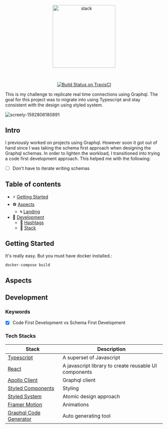 <p align="center">
    <img src="https://user-images.githubusercontent.com/43525282/87019103-0e20d580-c187-11ea-985f-eefc02e347bb.jpg" alt="slack" width="200" />
</p>

<br/>

<p align="center">
  <a href="https://travis-ci.com/github/kokiebisu/slack">
    <img src="https://travis-ci.com/kokiebisu/slack.svg?branch=master" alt="Build Status on TravisCI" />
  </a>
  <br/>
</p>

This is my challenge to replicate real time connections using Graphql.
The goal for this project was to migrate into using Typescript and stay consistent with the design using styled system.

![screely-1592806180891](https://user-images.githubusercontent.com/43525282/85254083-549ad400-b414-11ea-9c4d-08ac67782e94.png)

## Intro

I previously worked on projects using Graphql. However soon it got out of hand since I was taking the schema first approach when designing the Graphql schemas. In order to lighten the workload, I transitioned into trying a code first development approach. This helped me with the following:
- [ ] Don't have to iterate writing schemas


## Table of contents

- ⚡️ [Getting Started](#getting-started)
- ⚽️ [Aspects](#aspects)
  - 🌀 [Landing](#landing)
- 🎁 [Development](#technology)
  - 🍴 [Hashtags](#hashtags)
  - 💭 [Stack](#backers)

## Getting Started

It's really easy. But you must have docker installed.:

```sh
docker-compose build
```


## Aspects

## Development

### Keywords
- [x] Code First Development vs Schema First Development

### Tech Stacks

| Stack                                       | Description                                                                |
| ------------------------------------------- | -------------------------------------------------------------------------- |
| [Typescript](https://www.typescriptlang.org)| A superset of Javascript                                                   |
| [React](https://reactjs.org)                | A javascript library to create reusable UI components                      |
| [Apollo Client](https://www.apollographql.com/docs/react/)| Graphql client                                               |
| [Styled Components](https://reactjs.org)    | Styling                                                                    |
| [Styled System](https://styled-system.com)  | Atomic design approach                                                     |
| [Framer Motion](https://www.framer.com/motion)      | Animations                                                         |
| [Graphql Code Generator](https://graphql-code-generator.com)| Auto generating tool                                       |
